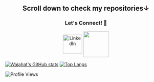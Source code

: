<h2 align="center"> Scroll down to check my repositories↓</h2>
<div align = "center">
 <h3 align="center" >Let's Connect! 🔗 </h3>
<a href="https://www.linkedin.com/in/wajahat-waheed/"><img align="center" src="https://www.flaticon.com/svg/static/icons/svg/185/185964.svg" alt="LinkedIn" width="60" margin="10"/></a>
<a href="mailto:waheed@pnw.edu"><img align="center" src="https://img.icons8.com/clouds/100/000000/gmail.png" width="80" margin="10"/></a>
</div>
 


[![Wajahat's GitHub stats](https://github-readme-stats.vercel.app/api?username=wajahat1064&layout=compact&theme=tokyonight)](https://github.com/wajahat1064) 
[![Top Langs](https://github-readme-stats.vercel.app/api/top-langs/?username=wajahat1064&layout=compact&theme=tokyonight)](https://github.com/wajahat1064)

<p> <img src="https://komarev.com/ghpvc/?username=wajahat1064&label=Views&color=blue&style=plastic" alt="Profile Views" /> </p>
<br />


<!--
**wajahat1064/wajahat1064** is a ✨ _special_ ✨ repository because its `README.md` (this file) appears on your GitHub profile.



Here are some ideas to get you started:

- 🔭 I’m currently working on ...
- 🌱 I’m currently learning ...
- 👯 I’m looking to collaborate on ...
- 🤔 I’m looking for help with ...
- 💬 Ask me about ...
- 📫 How to reach me: ...
- 😄 Pronouns: ...
- ⚡ Fun fact: ...
-->
